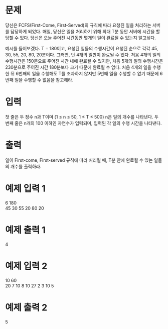 # 문제
당신은 FCFS(First-Come, First-Served)의 규칙에 따라 요청된 일을 처리하는 서버를 담당하게 되었다. 매일, 당신은 일을 처리하기 위해 최대 T분 동안 서버에 시간을 할당할 수 있다. 당신은 오늘 주어진 시간동안 몇개의 일이 완료될 수 있는지 알고싶다.

예시를 들어보겠다. T = 180이고, 요청된 일들의 수행시간이 요청된 순으로 각각 45, 30, 55, 20, 80, 20분이다. 그러면, 단 4개의 일만이 완료될 수 있다. 처음 4개의 일의 수행시간은 150분으로 주어진 시간 내에 완료될 수 있지만, 처음 5개의 일의 수행시간은 230분으로 주어진 시간 180분보다 크기 때문에 완료될 수 없다. 처음 4개의 일을 수행한 뒤 6번째의 일을 수행해도 T를 초과하지 않지만 5번째 일을 수행할 수 없기 때문에 6번째 일을 수행할 수 없음을 참고해라.

# 입력
첫 줄은 두 정수 n과 T이며 (1 ≤ n ≤ 50, 1 ≤ T ≤ 500) n은 일의 개수를 나타낸다. 두 번째 줄은 n개의 100 이하인 자연수가 입력되며, 입력된 각 일의 수행 시간을 나타낸다.

# 출력
일이 First-come, First-served 규칙에 따라 처리될 때, T분 안에 완료될 수 있는 일들의 개수를 출력하라.

# 예제 입력 1 
6 180  
45 30 55 20 80 20
# 예제 출력 1 
4
# 예제 입력 2 
10 60  
20 7 10 8 10 27 2 3 10 5
# 예제 출력 2 
5
